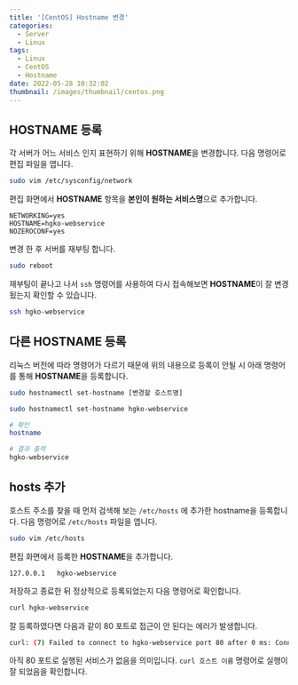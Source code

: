 ```yaml
---
title: '[CentOS] Hostname 변경'
categories:
  - Server
  - Linux
tags:
  - Linux
  - CentOS
  - Hostname
date: 2022-05-28 10:32:02
thumbnail: /images/thumbnail/centos.png
---
```


## HOSTNAME 등록

각 서버가 어느 서비스 인지 표현하기 위해 **HOSTNAME**을 변경합니다. 다음 명령어로 편집 파일을 엽니다.

```bash
sudo vim /etc/sysconfig/network
```

편집 화면에서 **HOSTNAME** 항목을 **본인이 원하는 서비스명**으로 추가합니다.

```vim
NETWORKING=yes
HOSTNAME=hgko-webservice
NOZEROCONF=yes
```

변경 한 후 서버를 재부팅 합니다.

```bash
sudo reboot
```

재부팅이 끝나고 나서 `ssh` 명령어를 사용하여 다시 접속해보면 **HOSTNAME**이 잘 변경됬는지 확인할 수 있습니다.

```bash
ssh hgko-webservice
```

## 다른 HOSTNAME 등록

리눅스 버전에 따라 명령어가 다르기 때문에 위의 내용으로 등록이 안될 시 아래 명령어를 통해 **HOSTNAME**을 등록합니다.

```bash
sudo hostnamectl set-hostname [변경할 호스트명]
```

```bash
sudo hostnamectl set-hostname hgko-webservice

# 확인
hostname

# 결과 출력
hgko-webservice
```

## hosts 추가

호스트 주소를 찾을 때 먼저 검색해 보는 `/etc/hosts` 에 추가한 hostname을 등록합니다. 다음 명령어로 `/etc/hosts` 파일을 엽니다.

```bash
sudo vim /etc/hosts
```

편집 화면에서 등록한 **HOSTNAME**을 추가합니다.

```vim
127.0.0.1   hgko-webservice
```

저장하고 종료한 뒤 정상적으로 등록되었는지 다음 명령어로 확인합니다.

```bash
curl hgko-webservice
```

잘 등록하였다면 다음과 같이 80 포트로 접근이 안 된다는 에러가 발생합니다.

```bash
curl: (7) Failed to connect to hgko-webservice port 80 after 0 ms: Connection refused
```

아직 80 포트로 실행된 서비스가 없음을 의미입니다. `curl 호스트 이름` 명령어로 실행이 잘 되었음을 확인합니다.
